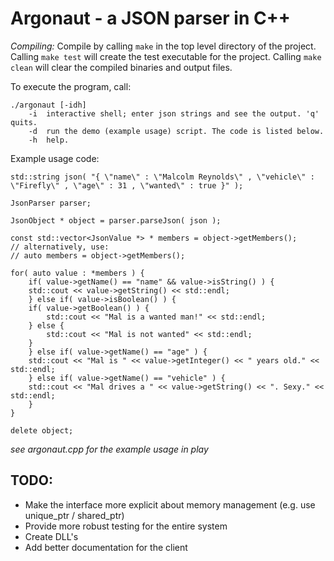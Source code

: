 Argonaut - a JSON parser in C++
===============================

*Compiling:*
Compile by calling `make` in the top level directory of the project. Calling `make test` will create the test executable for the project. Calling `make clean` will clear the compiled binaries and output files.

To execute the program, call:

	./argonaut [-idh]
		-i	interactive shell; enter json strings and see the output. 'q' quits.
		-d	run the demo (example usage) script. The code is listed below.
		-h	help.

Example usage code:

	std::string json( "{ \"name\" : \"Malcolm Reynolds\" , \"vehicle\" : \"Firefly\" , \"age\" : 31 , \"wanted\" : true }" );

	JsonParser parser;

	JsonObject * object = parser.parseJson( json );

	const std::vector<JsonValue *> * members = object->getMembers();
	// alternatively, use:
	// auto members = object->getMembers();

	for( auto value : *members ) {
	    if( value->getName() == "name" && value->isString() ) {
		std::cout << value->getString() << std::endl;
	    } else if( value->isBoolean() ) {
		if( value->getBoolean() ) {
		    std::cout << "Mal is a wanted man!" << std::endl;
		} else {
		    std::cout << "Mal is not wanted" << std::endl;
		}
	    } else if( value->getName() == "age" ) {
		std::cout << "Mal is " << value->getInteger() << " years old." << std::endl;
	    } else if( value->getName() == "vehicle" ) {
		std::cout << "Mal drives a " << value->getString() << ". Sexy." << std::endl;
	    }
	}

	delete object;

*see argonaut.cpp for the example usage in play*

TODO:
----

*	Make the interface more explicit about memory management (e.g. use unique_ptr / shared_ptr)
*	Provide more robust testing for the entire system
*	Create DLL's
*	Add better documentation for the client
